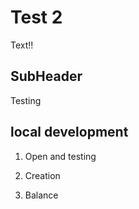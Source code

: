 # Test 2

Text!!

## SubHeader

Testing

## local development

1. Open and testing

2. Creation

3. Balance
